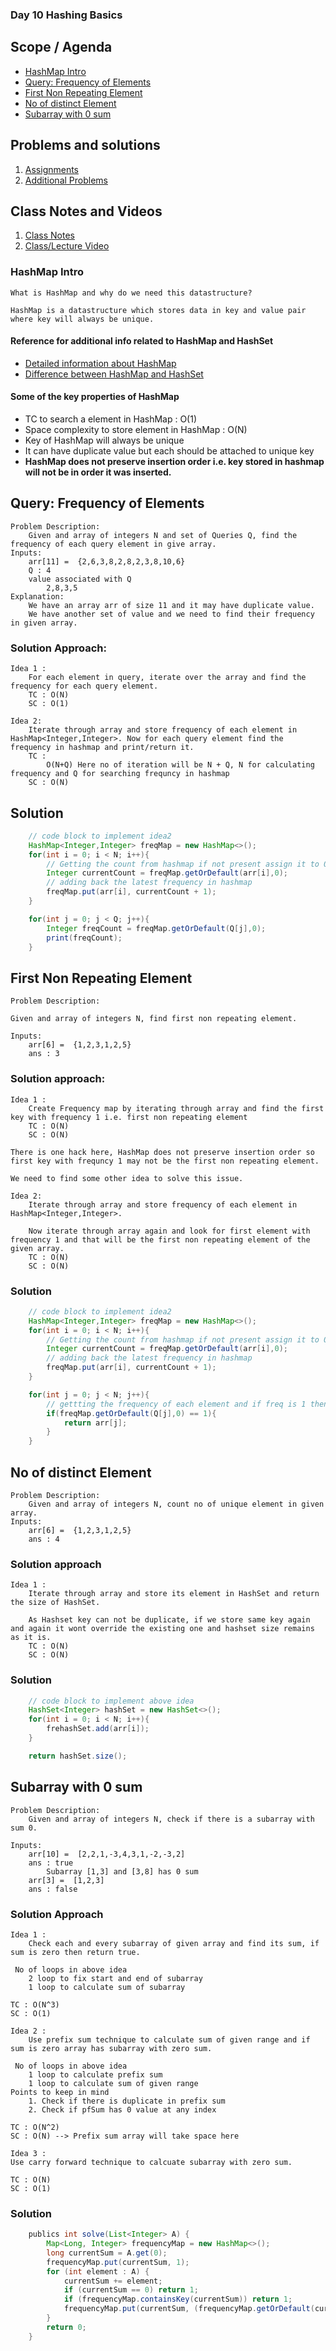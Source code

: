 ### Day 10 Hashing Basics

## Scope / Agenda

- [HashMap Intro](#hashmap-intro)
- [Query: Frequency of Elements](#query-frequency-of-elements)
- [First Non Repeating Element](#first-non-repeating-element)
- [No of distinct Element](#no-of-distinct-element)
- [Subarray with 0 sum](#subarray-with-0-sum)

## Problems and solutions

1. [Assignments](https://github.com/rajpiyush220/Algorithms/tree/master/problems/src/main/java/com/learning/scaler/intermediate/hashing/assignment)
2. [Additional Problems](https://github.com/rajpiyush220/Algorithms/tree/master/problems/src/main/java/com/learning/scaler/intermediate/hashing/additional)


## Class Notes and Videos

1. [Class Notes](/Notes/class_Notes/DSA%20Intermediate%20Notes/10%20Hashing%20Basics(13-09-23).pdf)
2. [Class/Lecture Video](https://www.youtube.com/watch?v=iMkMZ9u6Xro)


### HashMap Intro
    What is HashMap and why do we need this datastructure?
    
    HashMap is a datastructure which stores data in key and value pair where key will always be unique.

#### Reference for additional info related to HashMap and HashSet

* [Detailed information about HashMap](https://www.scaler.com/topics/java/hashmap-in-java/)
* [Difference between HashMap and HashSet](https://www.scaler.com/topics/hashset-vs-hashmap/)

#### Some of the key properties of HashMap
- TC to search a element in HashMap : O(1)
- Space complexity to store element in HashMap : O(N)
- Key of HashMap will always be unique
- It can have duplicate value but each should be attached to unique key
- **HashMap does not preserve insertion order i.e. key stored in hashmap will not be in order it was inserted.**

## Query: Frequency of Elements
    Problem Description:
        Given and array of integers N and set of Queries Q, find the frequency of each query element in give array.
    Inputs:
        arr[11] =  {2,6,3,8,2,8,2,3,8,10,6}
        Q : 4
        value associated with Q
            2,8,3,5
    Explanation:
        We have an array arr of size 11 and it may have duplicate value. 
        We have another set of value and we need to find their frequency in given array.

 ### Solution Approach:
    Idea 1 :
        For each element in query, iterate over the array and find the frequency for each query element.
        TC : O(N)
        SC : O(1)

    Idea 2:
        Iterate through array and store frequency of each element in HashMap<Integer,Integer>. Now for each query element find the frequency in hashmap and print/return it.
        TC : 
            O(N+Q) Here no of iteration will be N + Q, N for calculating frequency and Q for searching frequncy in hashmap 
        SC : O(N)

## Solution
```java
    // code block to implement idea2
    HashMap<Integer,Integer> freqMap = new HashMap<>();
    for(int i = 0; i < N; i++){
        // Getting the count from hashmap if not present assign it to 0
        Integer currentCount = freqMap.getOrDefault(arr[i],0);
        // adding back the latest frequency in hashmap
        freqMap.put(arr[i], currentCount + 1);
    }

    for(int j = 0; j < Q; j++){
        Integer freqCount = freqMap.getOrDefault(Q[j],0);
        print(freqCount);
    }

```

## First Non Repeating Element
    Problem Description:
    
    Given and array of integers N, find first non repeating element.
    
    Inputs:
        arr[6] =  {1,2,3,1,2,5}
        ans : 3

### Solution approach:
    Idea 1 :
        Create Frequency map by iterating through array and find the first key with frequency 1 i.e. first non repeating element
        TC : O(N) 
        SC : O(N)

    There is one hack here, HashMap does not preserve insertion order so first key with frequncy 1 may not be the first non repeating element.

    We need to find some other idea to solve this issue.

    Idea 2:
        Iterate through array and store frequency of each element in HashMap<Integer,Integer>. 
    
        Now iterate through array again and look for first element with frequency 1 and that will be the first non repeating element of the given array.
        TC : O(N)
        SC : O(N)
### Solution
```java
    // code block to implement idea2
    HashMap<Integer,Integer> freqMap = new HashMap<>();
    for(int i = 0; i < N; i++){
        // Getting the count from hashmap if not present assign it to 0
        Integer currentCount = freqMap.getOrDefault(arr[i],0);
        // adding back the latest frequency in hashmap
        freqMap.put(arr[i], currentCount + 1);
    }

    for(int j = 0; j < N; j++){
        // gettting the frequency of each element and if freq is 1 then that will be the first non repeating element
        if(freqMap.getOrDefault(Q[j],0) == 1){
            return arr[j];
        }
    }

```
## No of distinct Element
    Problem Description:
        Given and array of integers N, count no of unique element in given array.
    Inputs:
        arr[6] =  {1,2,3,1,2,5}
        ans : 4
### Solution approach
    Idea 1 :
        Iterate through array and store its element in HashSet and return the size of HashSet.

        As Hashset key can not be duplicate, if we store same key again and again it wont override the existing one and hashset size remains as it is.
        TC : O(N)
        SC : O(N)
### Solution
```java
    // code block to implement above idea
    HashSet<Integer> hashSet = new HashSet<>();
    for(int i = 0; i < N; i++){
        frehashSet.add(arr[i]);
    }

    return hashSet.size();
```
## Subarray with 0 sum
    Problem Description:
        Given and array of integers N, check if there is a subarray with sum 0.
    
    Inputs:
        arr[10] =  [2,2,1,-3,4,3,1,-2,-3,2]
        ans : true
            Subarray [1,3] and [3,8] has 0 sum
        arr[3] =  [1,2,3]
        ans : false
        
### Solution Approach
    Idea 1 :
        Check each and every subarray of given array and find its sum, if sum is zero then return true.

     No of loops in above idea
        2 loop to fix start and end of subarray
        1 loop to calculate sum of subarray
    
    TC : O(N^3)
    SC : O(1)

    Idea 2 :
        Use prefix sum technique to calculate sum of given range and if sum is zero array has subarray with zero sum.

     No of loops in above idea
        1 loop to calculate prefix sum
        1 loop to calculate sum of given range
    Points to keep in mind
        1. Check if there is duplicate in prefix sum
        2. Check if pfSum has 0 value at any index
    
    TC : O(N^2)
    SC : O(N) --> Prefix sum array will take space here

    Idea 3 :
    Use carry forward technique to calcuate subarray with zero sum.
    
    TC : O(N)
    SC : O(1)
### Solution
```java
    publics int solve(List<Integer> A) {
        Map<Long, Integer> frequencyMap = new HashMap<>();
        long currentSum = A.get(0);
        frequencyMap.put(currentSum, 1);
        for (int element : A) {
            currentSum += element;
            if (currentSum == 0) return 1;
            if (frequencyMap.containsKey(currentSum)) return 1;
            frequencyMap.put(currentSum, (frequencyMap.getOrDefault(currentSum, 0) + 1));
        }
        return 0;
    }
```

   



